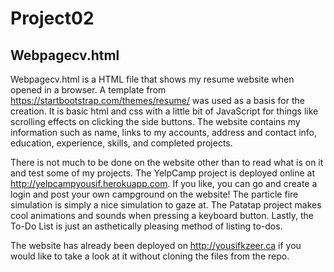 # Project02
## Webpagecv.html
Webpagecv.html is a HTML file that shows my resume website when opened in a browser. A template from https://startbootstrap.com/themes/resume/ was used as a basis for the creation. It is basic html and css with a little bit of JavaScript for things like scrolling effects on clicking the side buttons. The website contains my information such as name, links to my accounts, address and contact info, education, experience, skills, and completed projects. 

There is not much to be done on the website other than to read what is on it and test some of my projects. The YelpCamp project is deployed online at http://yelpcampyousif.herokuapp.com. If you like, you can go and create a login and post your own campground on the website! The particle fire simulation is  simply a nice simulation to gaze at. The Patatap project makes cool animations and sounds when pressing a keyboard button. Lastly, the To-Do List is just an asthetically pleasing method of listing to-dos. 

The website has already been deployed on http://yousifkzeer.ca if you would like to take a look at it without cloning the files from the repo. 
